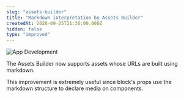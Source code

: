 ```yaml
---
slug: "assets-builder"
title: "Markdown interpretation by Assets Builder"
createdAt: 2020-09-25T21:36:00.000Z
hidden: false
type: "improved"
---
```


![App Development](https://img.shields.io/badge/-App%20Development-blue)

The Assets Builder now supports assets whose URLs are built using markdown.

This improvement is extremely useful since block's props use the markdown structure to declare media on components.
